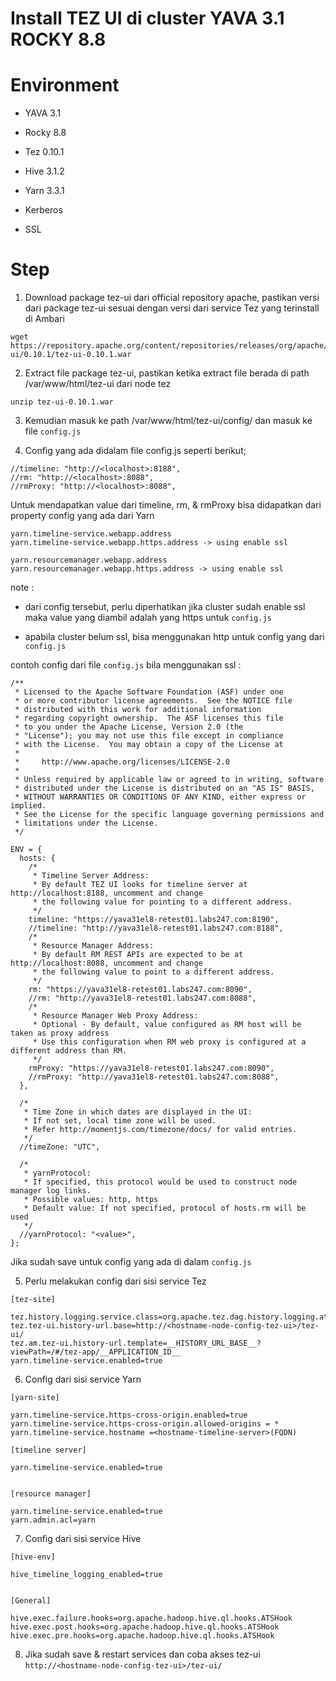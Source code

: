 # Install TEZ UI di cluster YAVA 3.1 ROCKY 8.8

# Environment

- YAVA 3.1 

- Rocky 8.8

- Tez 0.10.1

- Hive 3.1.2

- Yarn 3.3.1

- Kerberos

- SSL

# Step

1. Download package tez-ui dari official repository apache, pastikan versi dari package tez-ui sesuai dengan versi dari service Tez yang terinstall di Ambari

```
wget https://repository.apache.org/content/repositories/releases/org/apache/tez/tez-ui/0.10.1/tez-ui-0.10.1.war
```

2. Extract file package tez-ui, pastikan ketika extract file berada di path /var/www/html/tez-ui dari node tez

```
unzip tez-ui-0.10.1.war
```
3. Kemudian masuk ke path /var/www/html/tez-ui/config/ dan masuk ke file `config.js`

4. Config yang ada didalam file config.js seperti berikut;

```
//timeline: "http://<localhost>:8188",
//rm: "http://<localhost>:8088",
//rmProxy: "http://<localhost>:8088",
```
Untuk mendapatkan value dari timeline, rm, & rmProxy bisa didapatkan dari property config yang ada dari Yarn

```
yarn.timeline-service.webapp.address
yarn.timeline-service.webapp.https.address -> using enable ssl

yarn.resourcemanager.webapp.address
yarn.resourcemanager.webapp.https.address -> using enable ssl
```
note :

- dari config tersebut, perlu diperhatikan jika cluster sudah enable ssl maka value yang diambil adalah yang https untuk `config.js`

- apabila cluster belum ssl, bisa menggunakan http untuk config yang dari `config.js`

contoh config dari file `config.js` bila menggunakan ssl :

```
/**
 * Licensed to the Apache Software Foundation (ASF) under one
 * or more contributor license agreements.  See the NOTICE file
 * distributed with this work for additional information
 * regarding copyright ownership.  The ASF licenses this file
 * to you under the Apache License, Version 2.0 (the
 * "License"); you may not use this file except in compliance
 * with the License.  You may obtain a copy of the License at
 *
 *     http://www.apache.org/licenses/LICENSE-2.0
 *
 * Unless required by applicable law or agreed to in writing, software
 * distributed under the License is distributed on an "AS IS" BASIS,
 * WITHOUT WARRANTIES OR CONDITIONS OF ANY KIND, either express or implied.
 * See the License for the specific language governing permissions and
 * limitations under the License.
 */

ENV = {
  hosts: {
    /*
     * Timeline Server Address:
     * By default TEZ UI looks for timeline server at http://localhost:8188, uncomment and change
     * the following value for pointing to a different address.
     */
    timeline: "https://yava31el8-retest01.labs247.com:8190",
    //timeline: "http://yava31el8-retest01.labs247.com:8188",
    /*
     * Resource Manager Address:
     * By default RM REST APIs are expected to be at http://localhost:8088, uncomment and change
     * the following value to point to a different address.
     */
    rm: "https://yava31el8-retest01.labs247.com:8090",
    //rm: "http://yava31el8-retest01.labs247.com:8088",
    /*
     * Resource Manager Web Proxy Address:
     * Optional - By default, value configured as RM host will be taken as proxy address
     * Use this configuration when RM web proxy is configured at a different address than RM.
     */
    rmProxy: "https://yava31el8-retest01.labs247.com:8090",
    //rmProxy: "http://yava31el8-retest01.labs247.com:8088",
  },

  /*
   * Time Zone in which dates are displayed in the UI:
   * If not set, local time zone will be used.
   * Refer http://momentjs.com/timezone/docs/ for valid entries.
   */
  //timeZone: "UTC",

  /*
   * yarnProtocol:
   * If specified, this protocol would be used to construct node manager log links.
   * Possible values: http, https
   * Default value: If not specified, protocol of hosts.rm will be used
   */
  //yarnProtocol: "<value>",
};
```

Jika sudah save untuk config yang ada di dalam `config.js`

5. Perlu melakukan config dari sisi service Tez 

```
[tez-site]

tez.history.logging.service.class=org.apache.tez.dag.history.logging.ats.ATSHistoryLoggingService
tez.tez-ui.history-url.base=http://<hostname-node-config-tez-ui>/tez-ui/
tez.am.tez-ui.history-url.template=__HISTORY_URL_BASE__?viewPath=/#/tez-app/__APPLICATION_ID__
yarn.timeline-service.enabled=true
```

6. Config dari sisi service Yarn

```
[yarn-site]
    
yarn.timeline-service.https-cross-origin.enabled=true
yarn.timeline-service.https-cross-origin.allowed-origins = *
yarn.timeline-service.hostname =<hostname-timeline-server>(FQDN)

[timeline server]

yarn.timeline-service.enabled=true


[resource manager]

yarn.timeline-service.enabled=true
yarn.admin.acl=yarn
```

7. Config dari sisi service Hive

```
[hive-env]

hive_timeline_logging_enabled=true


[General]

hive.exec.failure.hooks=org.apache.hadoop.hive.ql.hooks.ATSHook
hive.exec.post.hooks=org.apache.hadoop.hive.ql.hooks.ATSHook
hive.exec.pre.hooks=org.apache.hadoop.hive.ql.hooks.ATSHook
```

8. Jika sudah save & restart services dan coba akses tez-ui `http://<hostname-node-config-tez-ui>/tez-ui/`
